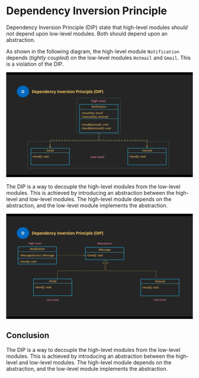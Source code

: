 # Dependency Inversion Principle

Dependency Inversion Principle (DIP) state that high-level modules _should not_ depend upon low-level modules. Both should depend upon an abstraction.

As shown in the following diagram, the high-level module `Notification` depends (_tightly coupled_) on the low-level modules `Hotmail` and `Gmail`. This is a violation of the DIP.

<img src="image-1.png" alt="DIP" width="900px" />

The DIP is a way to decouple the high-level modules from the low-level modules. This is achieved by introducing an abstraction between the high-level and low-level modules. The high-level module depends on the abstraction, and the low-level module implements the abstraction.

<img src="image-2.png" alt="DIP" width="900px" />

## Conclusion

The DIP is a way to decouple the high-level modules from the low-level modules. This is achieved by introducing an abstraction between the high-level and low-level modules. The high-level module depends on the abstraction, and the low-level module implements the abstraction.

